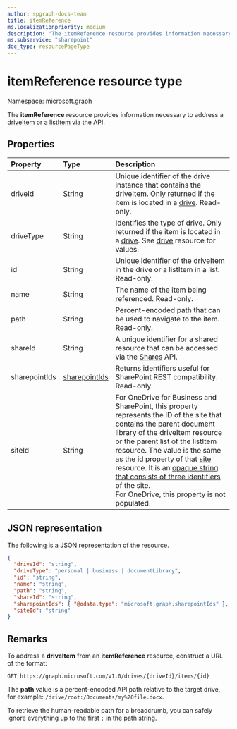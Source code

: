 ```yaml
---
author: spgraph-docs-team
title: itemReference
ms.localizationpriority: medium
description: "The itemReference resource provides information necessary to address a driveItem or listItem via the API."
ms.subservice: "sharepoint"
doc_type: resourcePageType
---
```


# itemReference resource type

Namespace: microsoft.graph

The **itemReference** resource provides information necessary to address a [driveItem](driveitem.md) or a [listItem](listitem.md) via the API.

## Properties

| Property      | Type              | Description
|:--------------|:------------------|:-----------------------------------------
| driveId       | String            | Unique identifier of the drive instance that contains the driveItem. Only returned if the item is located in a [drive][]. Read-only.
| driveType     | String            | Identifies the type of drive. Only returned if the item is located in a [drive][]. See [drive][] resource for values.
| id            | String            | Unique identifier of the driveItem in the drive or a listItem in a list. Read-only.
| name          | String            | The name of the item being referenced. Read-only.
| path          | String            | Percent-encoded path that can be used to navigate to the item. Read-only.
| shareId       | String            | A unique identifier for a shared resource that can be accessed via the [Shares][] API.
| sharepointIds | [sharepointIds][] | Returns identifiers useful for SharePoint REST compatibility. Read-only.
| siteId        | String            | For OneDrive for Business and SharePoint, this property represents the ID of the site that contains the parent document library of the driveItem resource or the parent list of the listItem resource. The value is the same as the id property of that [site][] resource. It is an [opaque string that consists of three identifiers](/graph/api/resources/site#id-property) of the site. <br>For OneDrive, this property is not populated.

## JSON representation

The following is a JSON representation of the resource.

<!-- {
  "blockType": "resource",
  "optionalProperties": [ "path", "shareId", "sharepointIds" ],
  "@odata.type": "microsoft.graph.itemReference"
}-->

```json
{
  "driveId": "string",
  "driveType": "personal | business | documentLibrary",
  "id": "string",
  "name": "string",
  "path": "string",
  "shareId": "string",
  "sharepointIds": { "@odata.type": "microsoft.graph.sharepointIds" },
  "siteId": "string"
}
```

[drive]: ../resources/drive.md
[sharepointIds]: ../resources/sharepointids.md
[Shares]: ../api/shares-get.md
[site]: ../resources/site.md

## Remarks

To address a **driveItem** from an **itemReference** resource, construct a URL of the format:

```http
GET https://graph.microsoft.com/v1.0/drives/{driveId}/items/{id}
```

The **path** value is a percent-encoded API path relative to the target drive, for example: `/drive/root:/Documents/my%20file.docx`.

To retrieve the human-readable path for a breadcrumb, you can safely ignore everything up to the first `:` in the path string.

<!-- uuid: 8fcb5dbc-d5aa-4681-8e31-b001d5168d79
2015-10-25 14:57:30 UTC -->
<!-- {
  "type": "#page.annotation",
  "description": "ItemReference returns a pointer to another item.",
  "section": "documentation",
  "suppressions": [
    "Warning: /api-reference/v1.0/resources/itemreference.md:
      Found potential enums in resource example that weren't defined in a table:(personal,business,documentLibrary) are in resource, but () are in table"
  ],
  "tocPath": "Resources/ItemReference"
} -->

